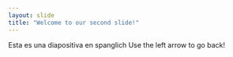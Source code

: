 ```yaml
---
layout: slide
title: "Welcome to our second slide!"
---
```

Esta es una diapositiva en spanglich
Use the left arrow to go back!
